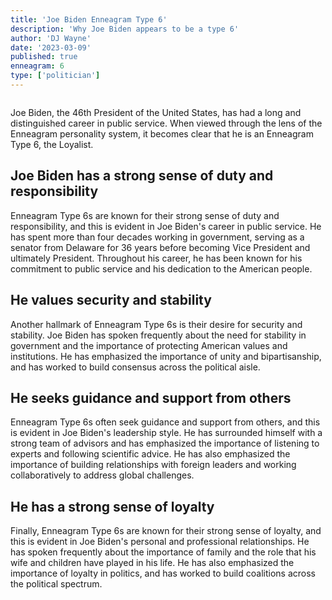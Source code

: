 ```yaml
---
title: 'Joe Biden Enneagram Type 6'
description: 'Why Joe Biden appears to be a type 6'
author: 'DJ Wayne'
date: '2023-03-09'
published: true
enneagram: 6
type: ['politician']
---
```


<script>
	import  PopCard  from "../../lib/components/atoms/PopCard.svelte";
</script>
<div
	style="display: flex;
    justify-content: center;
	"
>
	<PopCard
		image={`/types/6s/${'Joe_Biden'}.webp`}
		showIcon={false}
		text="Joe Biden"
		subtext=""
	/>
</div>

Joe Biden, the 46th President of the United States, has had a long and distinguished career in public service. When viewed through the lens of the Enneagram personality system, it becomes clear that he is an Enneagram Type 6, the Loyalist.

## Joe Biden has a strong sense of duty and responsibility

Enneagram Type 6s are known for their strong sense of duty and responsibility, and this is evident in Joe Biden's career in public service. He has spent more than four decades working in government, serving as a senator from Delaware for 36 years before becoming Vice President and ultimately President. Throughout his career, he has been known for his commitment to public service and his dedication to the American people.

## He values security and stability

Another hallmark of Enneagram Type 6s is their desire for security and stability. Joe Biden has spoken frequently about the need for stability in government and the importance of protecting American values and institutions. He has emphasized the importance of unity and bipartisanship, and has worked to build consensus across the political aisle.

## He seeks guidance and support from others

Enneagram Type 6s often seek guidance and support from others, and this is evident in Joe Biden's leadership style. He has surrounded himself with a strong team of advisors and has emphasized the importance of listening to experts and following scientific advice. He has also emphasized the importance of building relationships with foreign leaders and working collaboratively to address global challenges.

## He has a strong sense of loyalty

Finally, Enneagram Type 6s are known for their strong sense of loyalty, and this is evident in Joe Biden's personal and professional relationships. He has spoken frequently about the importance of family and the role that his wife and children have played in his life. He has also emphasized the importance of loyalty in politics, and has worked to build coalitions across the political spectrum.

<div>
<script type="application/ld+json">
{
  "@context": "https://schema.org",
  "@type": "Article",
  "mainEntityOfPage": {
    "@type": "WebPage",
    "@id": "https://9takes.com/blog/famous-enneagram-types/Joe_Biden"
  },
  "headline": "Joe Biden and Enneagram Type 6: A Look at His Strong Sense of Duty and Loyalty",
  "image": {
    "@type": "ImageObject",
    "url": "https://9takes.com/types/6s/Joe_Biden.webp",
    "height": 800,
    "width": 1200
  },
  "datePublished": "2023-03-10",
  "dateModified": "2023-03-10",
  "author": {
    "@type": "Person",
    "name": "DJ Wayne"
  },
  "publisher": {
    "@type": "Organization",
    "name": "9takes",
    "logo": {
      "@type": "ImageObject",
      "url": "https://9takes.com/enneagram.svg",
      "width": 600,
      "height": 60
    }
  },
   "description": "Joe Biden, the 46th President of the United States, is an Enneagram Type 6, the Loyalist. Learn more about his strong sense of duty and responsibility, desire for security and stability, and emphasis on building relationships and loyalty.",
  
  "articleBody": "Joe Biden, the 46th President of the United States, has had a long and distinguished career in public service. When viewed through the lens of the Enneagram personality system, it becomes clear that he is an Enneagram Type 6, the Loyalist.\n\nEnneagram Type 6s are known for their strong sense of duty and responsibility, and this is evident in Joe Biden's career in public service. He has spent more than four decades working in government, serving as a senator from Delaware for 36 years before becoming Vice President and ultimately President. Throughout his career, he has been known for his commitment to public service and his dedication to the American people.\n\nAnother hallmark of Enneagram Type 6s is their desire for security and stability. Joe Biden has spoken frequently about the need for stability in government and the importance of protecting American values and institutions. He has emphasized the importance of unity and bipartisanship, and has worked to build consensus across the political aisle.\n\nEnneagram Type 6s often seek guidance and support from others, and this is evident in Joe Biden's leadership style. He has surrounded himself with a strong team of advisors and has emphasized the importance of listening to experts and following scientific advice. He has also emphasized the importance of building relationships with foreign leaders and working collaboratively to address global challenges.\n\nFinally, Enneagram Type 6s are known for their strong sense of loyalty, and this is evident in Joe Biden's personal and professional relationships. He has spoken frequently about the importance of family and the role that his wife and children have played in his life. He has also emphasized the importance of loyalty in politics, and has worked to build coalitions across the political spectrum."
}
</script>
</div>
